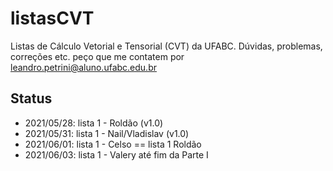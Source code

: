 # listasCVT
Listas de Cálculo Vetorial e Tensorial (CVT) da UFABC. Dúvidas, problemas, correções etc. peço que me contatem por leandro.petrini@aluno.ufabc.edu.br

## Status
- 2021/05/28: lista 1 - Roldão (v1.0)
- 2021/05/31: lista 1 - Nail/Vladislav (v1.0)
- 2021/06/01: lista 1 - Celso == lista 1 Roldão
- 2021/06/03: lista 1 - Valery até fim da Parte I
